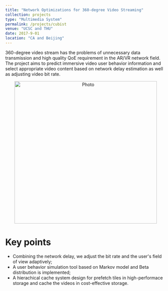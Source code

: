 ```yaml
---
title: "Network Optimizations for 360-degree Video Streaming"
collection: projects
type: "Multimedia System"
permalink: /projects/cubist
venue: "UCSC and THU"
date: 2017-9-01
location: "CA and Beijing"
---
```


360-degree video stream has the problems of unnecessary data transmission and high quality QoE requirement in the AR/VR network field. The project aims to predict immersive video user behavior information and select appropriate video content based on network delay estimation as well as adjusting video bit rate.

<p align="center">
  <img src="https://herbdb.github.io/images/arch2.jpg?raw=true" alt="Photo" style="width: 450px;"/> 
</p>

# Key points
* Combining the network delay, we adjust the bit rate and the user's field of view adaptively;
* A user behavior simulation tool based on Markov model and Beta distribution is implemented;
* A hierachical cache system design for prefetch tiles in high-performace storage and cache the videos in cost-effective storage.  

